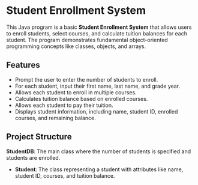 # Student Enrollment System

This Java program is a basic **Student Enrollment System** that allows users to enroll students, select courses, and calculate tuition balances for each student. The program demonstrates fundamental object-oriented programming concepts like classes, objects, and arrays.

## Features

- Prompt the user to enter the number of students to enroll.
- For each student, input their first name, last name, and grade year.
- Allows each student to enroll in multiple courses.
- Calculates tuition balance based on enrolled courses.
- Allows each student to pay their tuition.
- Displays student information, including name, student ID, enrolled courses, and remaining balance.

## Project Structure
**StudentDB**: The main class where the number of students is specified and students are enrolled.
- **Student**: The class representing a student with attributes like name, student ID, courses, and tuition balance.
